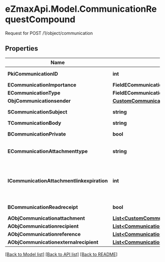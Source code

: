# eZmaxApi.Model.CommunicationRequestCompound
Request for POST /1/object/communication

## Properties

Name | Type | Description | Notes
------------ | ------------- | ------------- | -------------
**PkiCommunicationID** | **int** | The unique ID of the Communication. | [optional] 
**ECommunicationImportance** | **FieldECommunicationImportance** |  | [optional] 
**ECommunicationType** | **FieldECommunicationType** |  | 
**ObjCommunicationsender** | [**CustomCommunicationsenderRequest**](CustomCommunicationsenderRequest.md) |  | [optional] 
**SCommunicationSubject** | **string** | The subject of the Communication | [optional] 
**TCommunicationBody** | **string** | The Body of the Communication | 
**BCommunicationPrivate** | **bool** | Whether the Communication is private or not | 
**ECommunicationAttachmenttype** | **string** | How the attachment should be included in the email.   Only used if eCommunicationType is **Email** | [optional] 
**ICommunicationAttachmentlinkexpiration** | **int** | The number of days before the attachment link expired.   Only used if eCommunicationType is **Email** and eCommunicationattachmentType is **Link** | [optional] 
**BCommunicationReadreceipt** | **bool** | Whether we ask for a read receipt or not. | [optional] 
**AObjCommunicationattachment** | [**List&lt;CustomCommunicationattachmentRequest&gt;**](CustomCommunicationattachmentRequest.md) |  | 
**AObjCommunicationrecipient** | [**List&lt;CommunicationrecipientRequestCompound&gt;**](CommunicationrecipientRequestCompound.md) |  | 
**AObjCommunicationreference** | [**List&lt;CommunicationreferenceRequestCompound&gt;**](CommunicationreferenceRequest.md) |  | 
**AObjCommunicationexternalrecipient** | [**List&lt;CommunicationexternalrecipientRequestCompound&gt;**](CommunicationexternalrecipientRequestCompound.md) |  | 

[[Back to Model list]](../README.md#documentation-for-models) [[Back to API list]](../README.md#documentation-for-api-endpoints) [[Back to README]](../README.md)

